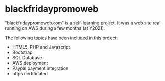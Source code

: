 # blackfridaypromoweb

"blackfridaypromoweb.com" is a self-learning project. It was a web site real running on AWS during a few months (at Y2021).

The following topics have been included in this project:

- HTML5, PHP and Javascript
- Bootstrap
- SQL Database
- AWS deployment
- Paypal payment integration
- https certificated
